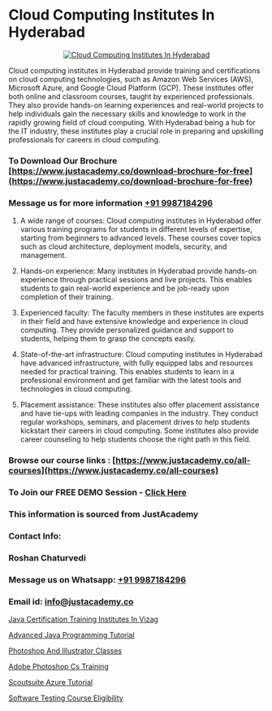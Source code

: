 # Cloud Computing Institutes In Hyderabad

<p align="center">
  <a href="https://justacademy.co/all-courses">
    <img src="https://ibb.co/7V3H11Z" alt="Cloud Computing Institutes In Hyderabad">
  </a>
</p>


Cloud computing institutes in Hyderabad provide training and certifications on cloud computing technologies, such as Amazon Web Services (AWS), Microsoft Azure, and Google Cloud Platform (GCP). These institutes offer both online and classroom courses, taught by experienced professionals. They also provide hands-on learning experiences and real-world projects to help individuals gain the necessary skills and knowledge to work in the rapidly growing field of cloud computing. With Hyderabad being a hub for the IT industry, these institutes play a crucial role in preparing and upskilling professionals for careers in cloud computing.
### To Download Our Brochure [https://www.justacademy.co/download-brochure-for-free](https://www.justacademy.co/download-brochure-for-free)
### Message us for more information [+91 9987184296](https://api.whatsapp.com/send?phone=919987184296)
1) A wide range of courses: Cloud computing institutes in Hyderabad offer various training programs for students in different levels of expertise, starting from beginners to advanced levels. These courses cover topics such as cloud architecture, deployment models, security, and management.

2) Hands-on experience: Many institutes in Hyderabad provide hands-on experience through practical sessions and live projects. This enables students to gain real-world experience and be job-ready upon completion of their training.

3) Experienced faculty: The faculty members in these institutes are experts in their field and have extensive knowledge and experience in cloud computing. They provide personalized guidance and support to students, helping them to grasp the concepts easily.

4) State-of-the-art infrastructure: Cloud computing institutes in Hyderabad have advanced infrastructure, with fully equipped labs and resources needed for practical training. This enables students to learn in a professional environment and get familiar with the latest tools and technologies in cloud computing.

5) Placement assistance: These institutes also offer placement assistance and have tie-ups with leading companies in the industry. They conduct regular workshops, seminars, and placement drives to help students kickstart their careers in cloud computing. Some institutes also provide career counseling to help students choose the right path in this field.

### Browse our course links : [https://www.justacademy.co/all-courses](https://www.justacademy.co/all-courses) 
### To Join our FREE DEMO Session - [Click Here](https://www.justacademy.co/register-for-course-demo)


### This information is sourced from JustAcademy
### Contact Info:
### Roshan Chaturvedi
### Message us on Whatsapp: [+91 9987184296](https://api.whatsapp.com/send?phone=919987184296)
### Email id: [info@justacademy.co](mailto:info@justacademy.co)
                
[Java Certification Training Institutes In Vizag](https://www.linkedin.com/pulse/java-certification-training-institutes-vizag-justacademy-sunnyvale-8fwqe?trackingId=YkHGnMzj8i5ENbNb4l4ipw%3D%3D&lipi=urn%3Ali%3Apage%3Ad_flagship3_company_admin%3B84%2Br3TF5Sai5zePv40hxgg%3D%3D)

[Advanced Java Programming Tutorial](https://www.linkedin.com/pulse/advanced-java-programming-tutorial-justacademy-kolkata-vehpe?trackingId=Z2prJ68nLsNKomI3BcVd8g%3D%3D&lipi=urn%3Ali%3Apage%3Ad_flagship3_company_admin%3B57ggr4WVTUuBeEA%2FxPy55A%3D%3D)

[Photoshop And Illustrator Classes](https://medium.com/@namusn/photoshop-and-illustrator-classes-73428d181ec1)

[Adobe Photoshop Cs Training](https://medium.com/@akanshapatil/adobe-photoshop-cs-training-473be9e98bab)

[Scoutsuite Azure Tutorial](https://justacademyin.github.io/Articles/Scoutsuite-Azure-Tutorial)

[Software Testing Course Eligibility](https://justacademyin.github.io/justacademy/Software-Testing-Course-Eligibility)


